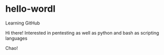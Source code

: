 # hello-wordl
Learning GitHub

Hi there!
Interested in pentesting as well as python and bash as scripting languages

Chao!
